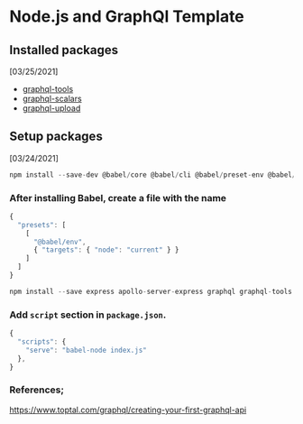 # Node.js and GraphQl Template

## Installed packages

[03/25/2021]

- [graphql-tools](https://github.com/ardatan/graphql-tools)
- [graphql-scalars](https://www.npmjs.com/package/graphql-scalars)
- [graphql-upload](https://github.com/jaydenseric/graphql-upload#type-fileupload)

## Setup packages

[03/24/2021]

```js
npm install --save-dev @babel/core @babel/cli @babel/preset-env @babel/node
```

### After installing Babel, create a file with the name

```js
{
  "presets": [
    [
      "@babel/env",
      { "targets": { "node": "current" } }
    ]
  ]
}
```

```js
npm install --save express apollo-server-express graphql graphql-tools graphql-tag
```

### Add `script` section in `package.json`.

```js
{
  "scripts": {
    "serve": "babel-node index.js"
  },
}
```

### References;

https://www.toptal.com/graphql/creating-your-first-graphql-api
